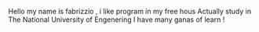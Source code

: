 Hello my name is fabrizzio , i like program in my free hous 
Actually study in The National University of Engenering
I have many ganas of learn !
